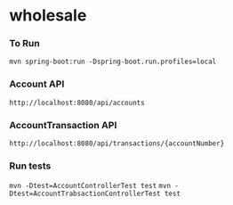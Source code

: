# wholesale

### To Run
`mvn spring-boot:run -Dspring-boot.run.profiles=local`

### Account API
`http://localhost:8080/api/accounts`

### AccountTransaction API
`http://localhost:8080/api/transactions/{accountNumber}`

### Run tests
`mvn -Dtest=AccountControllerTest test`
`mvn -Dtest=AccountTrabsactionControllerTest test`
